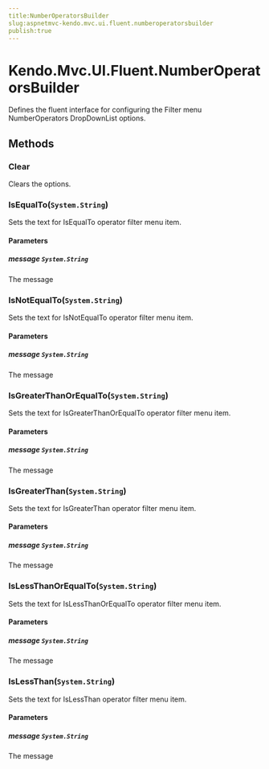 ```yaml
---
title:NumberOperatorsBuilder
slug:aspnetmvc-kendo.mvc.ui.fluent.numberoperatorsbuilder
publish:true
---
```


# Kendo.Mvc.UI.Fluent.NumberOperatorsBuilder
Defines the fluent interface for configuring the Filter menu NumberOperators DropDownList options.



## Methods

### Clear
Clears the options.





### IsEqualTo(`System.String`)
Sets the text for IsEqualTo operator filter menu item.


#### Parameters

##### message `System.String`
The message





### IsNotEqualTo(`System.String`)
Sets the text for IsNotEqualTo operator filter menu item.


#### Parameters

##### message `System.String`
The message





### IsGreaterThanOrEqualTo(`System.String`)
Sets the text for IsGreaterThanOrEqualTo operator filter menu item.


#### Parameters

##### message `System.String`
The message





### IsGreaterThan(`System.String`)
Sets the text for IsGreaterThan operator filter menu item.


#### Parameters

##### message `System.String`
The message





### IsLessThanOrEqualTo(`System.String`)
Sets the text for IsLessThanOrEqualTo operator filter menu item.


#### Parameters

##### message `System.String`
The message





### IsLessThan(`System.String`)
Sets the text for IsLessThan operator filter menu item.


#### Parameters

##### message `System.String`
The message






